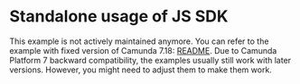 # Standalone usage of JS SDK

This example is not actively maintained anymore. You can refer to the example with fixed version of Camunda 7.18:
[README](https://github.com/camunda/camunda-bpm-examples/blob/7.18/sdk-js/browser-forms/README.md).
Due to Camunda Platform 7 backward compatibility, the examples usually still work with later versions. However, you
might need to adjust them to make them work.